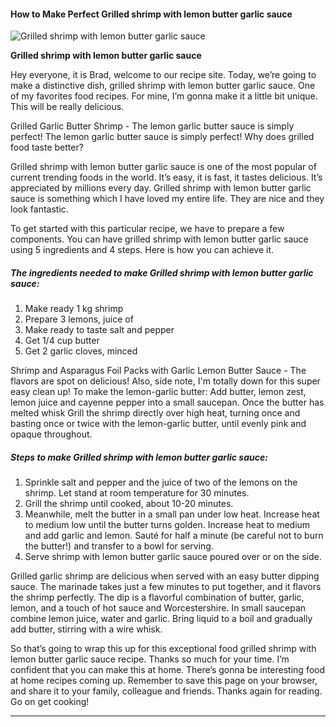             

#### How to Make Perfect Grilled shrimp with lemon butter garlic sauce

![Grilled shrimp with lemon butter garlic sauce](https://img-global.cpcdn.com/recipes/4dca57f94e18d44c/751x532cq70/grilled-shrimp-with-lemon-butter-garlic-sauce-recipe-main-photo.jpg)

**Grilled shrimp with lemon butter garlic sauce**

Hey everyone, it is Brad, welcome to our recipe site. Today, we’re going to make a distinctive dish, grilled shrimp with lemon butter garlic sauce. One of my favorites food recipes. For mine, I’m gonna make it a little bit unique. This will be really delicious.

Grilled Garlic Butter Shrimp - The lemon garlic butter sauce is simply perfect! The lemon garlic butter sauce is simply perfect! Why does grilled food taste better?

Grilled shrimp with lemon butter garlic sauce is one of the most popular of current trending foods in the world. It’s easy, it is fast, it tastes delicious. It’s appreciated by millions every day. Grilled shrimp with lemon butter garlic sauce is something which I have loved my entire life. They are nice and they look fantastic.

To get started with this particular recipe, we have to prepare a few components. You can have grilled shrimp with lemon butter garlic sauce using 5 ingredients and 4 steps. Here is how you can achieve it.

##### The ingredients needed to make Grilled shrimp with lemon butter garlic sauce:

1.  Make ready 1 kg shrimp
2.  Prepare 3 lemons, juice of
3.  Make ready to taste salt and pepper
4.  Get 1/4 cup butter
5.  Get 2 garlic cloves, minced

Shrimp and Asparagus Foil Packs with Garlic Lemon Butter Sauce - The flavors are spot on delicious! Also, side note, I'm totally down for this super easy clean up! To make the lemon-garlic butter: Add butter, lemon zest, lemon juice and cayenne pepper into a small saucepan. Once the butter has melted whisk Grill the shrimp directly over high heat, turning once and basting once or twice with the lemon-garlic butter, until evenly pink and opaque throughout.

##### Steps to make Grilled shrimp with lemon butter garlic sauce:

1.  Sprinkle salt and pepper and the juice of two of the lemons on the shrimp. Let stand at room temperature for 30 minutes.
2.  Grill the shrimp until cooked, about 10-20 minutes.
3.  Meanwhile, melt the butter in a small pan under low heat. Increase heat to medium low until the butter turns golden. Increase heat to medium and add garlic and lemon. Sauté for half a minute (be careful not to burn the butter!) and transfer to a bowl for serving.
4.  Serve shrimp with lemon butter garlic sauce poured over or on the side.

Grilled garlic shrimp are delicious when served with an easy butter dipping sauce. The marinade takes just a few minutes to put together, and it flavors the shrimp perfectly. The dip is a flavorful combination of butter, garlic, lemon, and a touch of hot sauce and Worcestershire. In small saucepan combine lemon juice, water and garlic. Bring liquid to a boil and gradually add butter, stirring with a wire whisk.

So that’s going to wrap this up for this exceptional food grilled shrimp with lemon butter garlic sauce recipe. Thanks so much for your time. I’m confident that you can make this at home. There’s gonna be interesting food at home recipes coming up. Remember to save this page on your browser, and share it to your family, colleague and friends. Thanks again for reading. Go on get cooking!

* * *